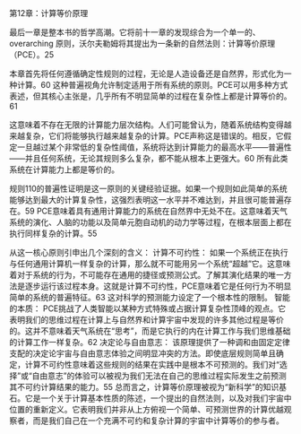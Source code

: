 第12章：计算等价原理

最后一章是整本书的哲学高潮。它将前十一章的发现综合为一个单一的、 overarching 原则，沃尔夫勒姆将其提出为一条新的自然法则：计算等价原理（PCE）。25

本章首先将任何遵循确定性规则的过程，无论是人造设备还是自然界，形式化为一种计算。60 这种普遍视角允许制定适用于所有系统的原则。PCE可以用多种方式表述，但其核心主张是，几乎所有不明显简单的过程在复杂性上都是计算等价的。61

这意味着不存在无限的计算能力层次结构。人们可能曾认为，随着系统结构变得越来越复杂，它们将能够执行越来越复杂的计算。PCE声称这是错误的。相反，它假定一旦越过某个非常低的复杂性阈值，系统将达到计算能力的最高水平——普遍性——并且任何系统，无论其规则多么复杂，都不能从根本上更强大。60 所有此类系统在计算能力上都是等价的。

规则110的普遍性证明是这一原则的关键经验证据。如果一个规则如此简单的系统能够达到最大的计算复杂性，这强烈表明这一水平并不难达到，并且很可能普遍存在。59 PCE意味着具有通用计算能力的系统在自然界中无处不在。这意味着天气系统的演化、人脑的功能以及简单元胞自动机的动力学等过程，在根本层面上都在执行同样复杂的计算。55

从这一核心原则引申出几个深刻的含义：
计算不可约性： 如果一个系统正在执行与任何通用计算机一样复杂的计算，那么就不可能用另一个系统“超越”它。这意味着对于系统的行为，不可能存在通用的捷径或预测公式。了解其演化结果的唯一方法是逐步运行该过程本身。这就是计算不可约性，PCE意味着它是任何行为不明显简单的系统的普遍特征。63 这对科学的预测能力设定了一个根本性的限制。
智能的本质： PCE挑战了人类智能以某种方式特殊或占据计算复杂性顶峰的观点。它表明我们的思维过程在计算上与自然界和计算宇宙中发现的许多其他过程是等价的。这并不意味着天气系统在“思考”，而是它执行的内在计算工作与我们思维基础的计算工作一样复杂。62
决定论与自由意志： 该原理提供了一种调和由固定定律支配的决定论宇宙与自由意志体验之间明显冲突的方法。即使底层规则简单且确定，计算不可约性意味着这些规则的结果在实践中是根本不可预测的。我们对“选择”或“自由意志”的体验可以被视为我们无法在自己的思维过程实际发生之前预测其不可约计算结果的能力。55
总而言之，计算等价原理被视为“新科学”的知识基石。它是一个关于计算基本性质的陈述，一个提出的自然法则，以及对我们宇宙中位置的重新定义。它表明我们并非从上方俯视一个简单、可预测世界的计算优越观察者，而是我们自己在一个充满不可约和复杂计算的宇宙中计算等价的参与者。